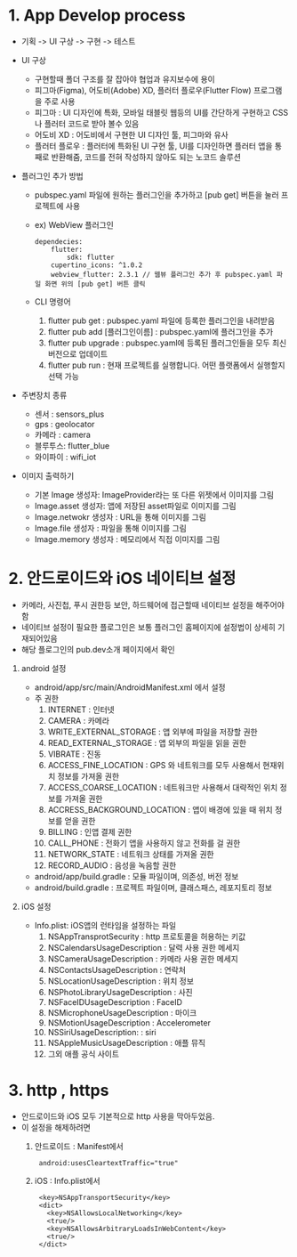 # 1. App Develop process
* 기획 -> UI 구상 -> 구현 -> 테스트

* UI 구상
  * 구현할때 폴더 구조를 잘 잡아야 협업과 유지보수에 용이
  * 피그마(Figma), 어도비(Adobe) XD, 플러터 플로우(Flutter Flow) 프로그램을 주로 사용
  * 피그마 : UI 디자인에 특화, 모바일 태블릿 웹등의 UI를 간단하게 구현하고 CSS나 플러터 코드로 받아 볼수 있음
  * 어도비 XD : 어도비에서 구현한 UI 디자인 툴, 피그마와 유사
  * 플러터 플로우 : 플러터에 특화된 UI 구현 툴, UI를 디자인하면 플러터 앱을 통째로 반환해줌, 코드를 전혀 작성하지 않아도 되는 노코드 솔루션
  
* 플러그인 추가 방법
  * pubspec.yaml 파일에 원하는 플러그인을 추가하고 [pub get] 버튼을 눌러 프로젝트에 사용
  * ex) WebView 플러그인
  
        dependecies:
            flutter:
                sdk: flutter
            cupertino_icons: ^1.0.2
            webview_flutter: 2.3.1 // 웹뷰 플러그인 추가 후 pubspec.yaml 파일 화면 위의 [pub get] 버튼 클릭

  * CLI 명령어 
    1. flutter pub get : pubspec.yaml 파일에 등록한 플러그인을 내려받음
    2. flutter pub add [플러그인이름] : pubspec.yaml에 플러그인을 추가
    3. flutter pub upgrade : pubspec.yaml에 등록된 플러그인들을 모두 최신버전으로 업데이트
    4. flutter pub run : 현재 프로젝트를 실행합니다. 어떤 플랫폼에서 실행할지 선택 가능
   
* 주변장치 종류
  * 센서 : sensors_plus
  * gps : geolocator
  * 카메라 : camera
  * 블루투스: flutter_blue
  * 와이파이 : wifi_iot
  
* 이미지 출력하기
  * 기본 Image 생성자: ImageProvider라는 또 다른 위젯에서 이미지를 그림
  * Image.asset 생성자: 앱에 저장된 asset파일로 이미지를 그림
  * Image.netwokr 생성자 : URL을 통해 이미지를 그림
  * Image.file 생성자 :  파일을 통해 이미지를 그림
  * Image.memory 생성자 : 메모리에서 직접 이미지를 그림
   
# 2. 안드로이드와 iOS 네이티브 설정
  *  카메라, 사진첩, 푸시 권한등 보안, 하드웨어에 접근할때 네이티브 설정을 해주어야함
  *  네이티브 설정이 필요한 플로그인은 보통 플러그인 홈페이지에 설정법이 상세히 기재되어있음
  *  해당 플로그인의 pub.dev소개 페이지에서 확인
  1. android 설정
       * android/app/src/main/AndroidManifest.xml 에서 설정
       * 주 권한
          1. INTERNET : 인터넷
          2. CAMERA : 카메라
          3. WRITE_EXTERNAL_STORAGE : 앱 외부에 파일을 저장할 권한
          4. READ_EXTERNAL_STORAGE : 앱 외부의 파일을 읽을 권한
          5. VIBRATE : 진동
          6. ACCESS_FINE_LOCATION : GPS 와 네트워크를 모두 사용해서 현재위치 정보를 가져올 권한
          7. ACCESS_COARSE_LOCATION : 네트워크만 사용해서 대략적인 위치 정보를 가져올 권한
          8. ACCRESS_BACKGROUND_LOCATION : 앱이 배경에 있을 때 위치 정보를 얻을 권한
          9. BILLING : 인앱 결제 권한
          10. CALL_PHONE : 전화기 앱을 사용하지 않고 전화를 걸 권한
          11. NETWORK_STATE : 네트워크 상태를 가져올 권한
          12. RECORD_AUDIO : 음성을 녹음할 권한
      * android/app/build.gradle : 모듈 파일이며, 의존성, 버전 정보
      * android/build.gradle : 프로젝트 파일이며, 클래스패스, 레포지토리 정보


  2. iOS 설정  
      * Info.plist: iOS앱의 런타임을 설정하는 파일
        1. NSAppTransprotSecurity : http 프로토콜을 허용하는 키값
        2. NSCalendarsUsageDescription : 달력 사용 권한 메세지
        3. NSCameraUsageDescription : 카메라 사용 권한 메세지
        4. NSContactsUsageDescription : 연락처 
        5. NSLocationUsageDescription : 위치 정보
        6. NSPhotoLibraryUsageDescription : 사진
        7. NSFaceIDUsageDescription : FaceID
        8. NSMicrophoneUsageDescription : 마이크
        9. NSMotionUsageDescription : Accelerometer 
        10. NSSiriUsageDescription: : siri
        11. NSAppleMusicUsageDescription : 애플 뮤직
        12. 그외 애플 공식 사이트
        
# 3. http , https
  * 안드로이드와 iOS 모두 기본적으로 http 사용을 막아두었음.
  * 이 설정을 해제하려면 
    1. 안드로이드 : Manifest에서 
    
            android:usesCleartextTraffic="true"

    2. iOS : Info.plist에서 

            <key>NSAppTransportSecurity</key>
            <dict>
              <key>NSAllowsLocalNetworking</key>
              <true/>
              <key>NSAllowsArbitraryLoadsInWebContent</key>
              <true/>
            </dict>
